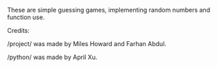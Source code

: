 These are simple guessing games, implementing random numbers and function use.

Credits:

/project/ was made by Miles Howard and Farhan Abdul.

/python/ was made by April Xu.
